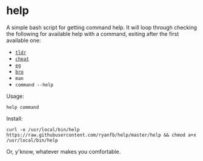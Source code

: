 # help

A simple bash script for getting command help. It will loop through checking the following for available help with a command, exiting after the first available one:

* [`tldr`](https://github.com/tldr-pages/tldr)
* [`cheat`](https://github.com/cheat/cheat)
* [`eg`](https://github.com/srsudar/eg)
* [`bro`](http://bropages.org/)
* `man`
* `command --help`

Usage:

    help command

Install:

    curl -o /usr/local/bin/help https://raw.githubusercontent.com/ryanfb/help/master/help && chmod a+x /usr/local/bin/help

Or, y'know, whatever makes you comfortable.
